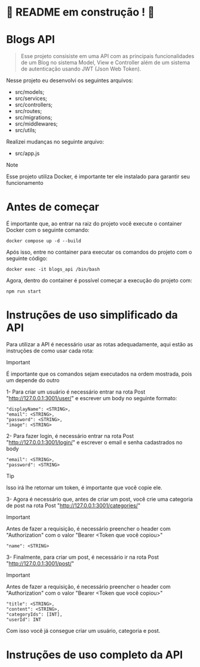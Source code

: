 # :construction: README em construção ! :construction:
<!-- Olá, Tryber!
Esse é apenas um arquivo inicial para o README do seu projeto.
É essencial que você preencha esse documento por conta própria, ok?
Não deixe de usar nossas dicas de escrita de README de projetos, e deixe sua criatividade brilhar!
:warning: IMPORTANTE: você precisa deixar nítido:
- quais arquivos/pastas foram desenvolvidos por você; 
- quais arquivos/pastas foram desenvolvidos por outra pessoa estudante;
- quais arquivos/pastas foram desenvolvidos pela Trybe.
-->
# Blogs API

> Esse projeto consisiste em uma API com as principais funcionalidades de um Blog no sistema Model, View e Controller além de um sistema de autenticação usando JWT (Json Web Token).

Nesse projeto eu desenvolvi os seguintes arquivos:
  - src/models;
  - src/services;
  - src/controllers;
  - src/routes;
  - src/migrations;
  - src/middlewares;
  - src/utils;
    
Realizei mudanças no seguinte arquivo:
  - src/app.js

> [!NOTE]
> Esse projeto utiliza Docker, é importante ter ele instalado para garantir seu funcionamento

# Antes de começar
É importante que, ao entrar na raiz do projeto você execute o container Docker com o seguinte comando:
```
docker compose up -d --build
```
Após isso, entre no container para executar os comandos do projeto com o seguinte código:
```
docker exec -it blogs_api /bin/bash
```

Agora, dentro do container é possível começar a execução do projeto com:
```
npm run start
```

# Instruções de uso simplificado da API
Para utilizar a API é necessário usar as rotas adequadamente, aqui estão as instruções de como usar cada rota:
> [!IMPORTANT]
> É importante que os comandos sejam executados na ordem mostrada, pois um depende do outro 

1- Para criar um usuário é necessário entrar na rota Post "http://127.0.0.1:3001/user/" e escrever um body no seguinte formato:
  
    "displayName": <STRING>,
    "email": <STRING>,
    "password": <STRING>,
    "image": <STRING>

2- Para fazer login, é necessário entrar na rota Post "http://127.0.0.1:3001/login/" e escrever o email e senha cadastrados no body

    "email": <STRING>,
    "password": <STRING>

  > [!TIP]
  > Isso irá lhe retornar um token, é importante que você copie ele.

3- Agora é necessário que, antes de criar um post, você crie uma categoria de post na rota Post "http://127.0.0.1:3001/categories/"
  > [!IMPORTANT]
  > Antes de fazer a requisição, é necessário preencher o header com "Authorization" com o valor "Bearer <Token que você copiou>"

    "name": <STRING>

3- Finalmente, para criar um post, é necessário ir na rota Post "http://127.0.0.1:3001/post/"
  > [!IMPORTANT]
  > Antes de fazer a requisição, é necessário preencher o header com "Authorization" com o valor "Bearer <Token que você copiou>"

    "title": <STRING>,
    "content": <STRING>,
    "categoryIds": [INT],
    "userId": INT

Com isso você já consegue criar um usuário, categoria e post.

# Instruções de uso completo da API



    
